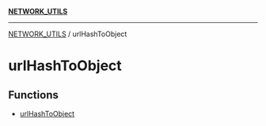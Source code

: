 [**NETWORK_UTILS**](../README.md)

***

[NETWORK_UTILS](../README.md) / urlHashToObject

# urlHashToObject

## Functions

- [urlHashToObject](functions/urlHashToObject.md)

